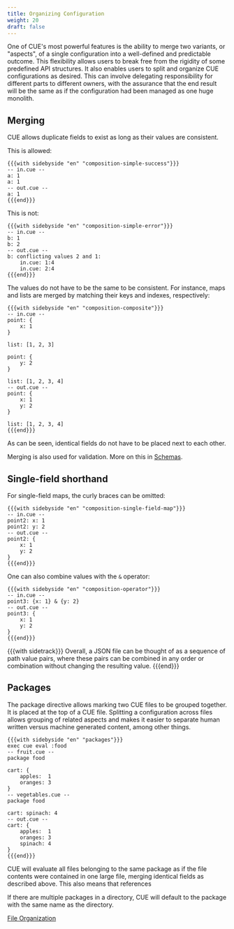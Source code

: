 ```yaml
---
title: Organizing Configuration
weight: 20
draft: false
---
```


One of CUE's most powerful features is the ability to merge two variants, or
"aspects", of a single configuration into a well-defined and predictable
outcome. This flexibility allows users to break free from the rigidity of some
predefined API structures. It also enables users to split and organize CUE
configurations as desired. This can involve delegating responsibility for
different parts to different owners, with the assurance that the end result will
be the same as if the configuration had been managed as one huge monolith.

## Merging

CUE allows duplicate fields to exist as long as their values are consistent.

This is allowed:

```coq
{{{with sidebyside "en" "composition-simple-success"}}}
-- in.cue --
a: 1
a: 1
-- out.cue --
a: 1
{{{end}}}
```

This is not:

```coq
{{{with sidebyside "en" "composition-simple-error"}}}
-- in.cue --
b: 1
b: 2
-- out.cue --
b: conflicting values 2 and 1:
    in.cue: 1:4
    in.cue: 2:4
{{{end}}}
```

The values do not have to be the same to be consistent.
For instance, maps and lists are merged by matching their keys and indexes,
respectively:

```coq
{{{with sidebyside "en" "composition-composite"}}}
-- in.cue --
point: {
	x: 1
}

list: [1, 2, 3]

point: {
	y: 2
}

list: [1, 2, 3, 4]
-- out.cue --
point: {
    x: 1
    y: 2
}

list: [1, 2, 3, 4]
{{{end}}}
```

As can be seen, identical fields do not have to be placed next to each other.

Merging is also used for validation.
More on this in [Schemas](Schemas%20b39455d56fdb433ba9ea59c04a2dcece.md).

## Single-field shorthand

For single-field maps, the curly braces can be omitted:

```coq
{{{with sidebyside "en" "composition-single-field-map"}}}
-- in.cue --
point2: x: 1
point2: y: 2
-- out.cue --
point2: {
    x: 1
    y: 2
}
{{{end}}}
```

One can also combine values with the `&` operator:

```coq
{{{with sidebyside "en" "composition-operator"}}}
-- in.cue --
point3: {x: 1} & {y: 2}
-- out.cue --
point3: {
    x: 1
    y: 2
}
{{{end}}}
```

{{{with sidetrack}}}
Overall, a JSON file can be thought of as a sequence of path value pairs, where
these pairs can be combined in any order or combination without changing the
resulting value.
{{{end}}}

## Packages

The package directive allows marking two CUE files to be grouped together.
It is placed at the top of a CUE file.
Splitting a configuration across files allows grouping of related aspects and
makes it easier to separate human written versus machine generated content,
among other things.

```coq
{{{with sidebyside "en" "packages"}}}
exec cue eval :food
-- fruit.cue --
package food

cart: {
	apples:  1
	oranges: 3
}
-- vegetables.cue --
package food

cart: spinach: 4
-- out.cue --
cart: {
	apples:  1
	oranges: 3
	spinach: 4
}
{{{end}}}
```

CUE will evaluate all files belonging to the same package as if the file
contents were contained in one large file, merging identical fields as described
above.  This also means that references

If there are multiple packages in a directory, CUE will default to the package
with the same name as the directory.

[File Organization](File%20Organization%207692931315a445acb9634b91b2b397f0.md)
